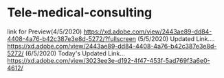 # Tele-medical-consulting
link for Preview(4/5/2020)
https://xd.adobe.com/view/2443ae89-dd84-4408-4a76-b42c387e3e8d-5272/?fullscreen
(5/5/2020) Updated Link....
https://xd.adobe.com/view/2443ae89-dd84-4408-4a76-b42c387e3e8d-5272/
(6/5/2020) Today's Updated Link...
https://xd.adobe.com/view/3023ee3e-d192-4f47-453f-5ad769f3a6e0-4612/
